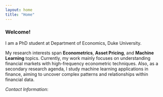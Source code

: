 ```yaml
---
layout: home
title: "Home"
---
```


### Welcome!
I am a PhD student at Department of Economics, Duke University. 

My research interests span **Econometrics**, **Asset Pricing**, and **Machine Learning** topics. Currently, my work mainly focuses on understanding financial markets with high-frequency econometric techniques. Also, as a secondary research agenda, I study machine learning applications in finance, aiming to uncover complex patterns and relationships within financial data.

*Contact Information*:




<!-- My CV is available [here](assets/documents/yasin_simsek_resume.pdf).

<span style="text-decoration: underline; color: #007BFF;"><strong>Contact</strong></span> -->

<!-- <i class="fas fa-file-alt"></i> **CV: [Click here](assets/documents/yasin_simsek_resume.pdf)** -->
<!-- 
<i class="fas fa-envelope"></i> **Email:** [yasin.simsek@duke.edu](mailto:yasin.simsek@duke.edu)

<i class="fas fa-map-marker-alt"></i> **Address:** Department of Economics, Duke University, Durham, NC, USA -->
